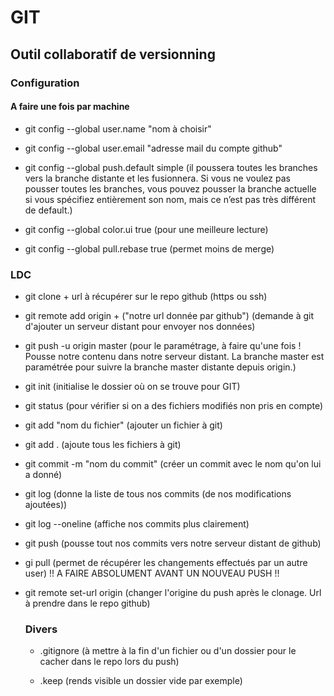 # GIT

## Outil collaboratif de versionning

### Configuration

#### A faire une fois par machine

- git config --global user.name "nom à choisir"

- git config --global user.email "adresse mail du compte github"

- git config --global push.default simple (il poussera toutes les branches vers la branche distante et les fusionnera. Si vous ne voulez pas pousser toutes les branches, vous pouvez pousser la branche actuelle si vous spécifiez entièrement son nom, mais ce n’est pas très différent de default.)

- git config --global color.ui true (pour une meilleure lecture)

- git config --global pull.rebase true (permet moins de merge)

### LDC

- git clone + url à récupérer sur le repo github (https ou ssh)

- git remote add origin + ("notre url donnée par github") (demande à git d'ajouter un serveur distant pour envoyer nos données)

- git push -u origin master (pour le paramétrage, à faire qu'une fois ! Pousse notre contenu dans notre serveur distant. La branche master est paramétrée pour suivre la branche master distante depuis origin.)

- git init (initialise le dossier où on se trouve pour GIT)

- git status (pour vérifier si on a des fichiers modifiés non pris en compte)

- git add "nom du fichier" (ajouter un fichier à git)

- git add . (ajoute tous les fichiers à git)

- git commit -m "nom du commit" (créer un commit avec le nom qu'on lui a donné)

- git log (donne la liste de tous nos commits (de nos modifications ajoutées))

- git log --oneline (affiche nos commits plus clairement)

- git push (pousse tout nos commits vers notre serveur distant de github)

- gi pull (permet de récupérer les changements effectués par un autre user) !! A FAIRE ABSOLUMENT AVANT UN NOUVEAU PUSH !!

- git remote set-url origin (changer l'origine du push après le clonage. Url à prendre dans le repo github)

  ### Divers

  - .gitignore (à mettre à la fin d'un fichier ou d'un dossier pour le cacher dans le repo lors du push)
 
  - .keep (rends visible un dossier vide par exemple)

